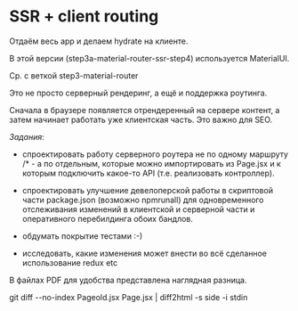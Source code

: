 # SSR + client routing

Отдаём весь app и делаем hydrate на клиенте.

В этой версии (step3a-material-router-ssr-step4) используется MaterialUI.

Ср. с веткой step3-material-router

Это не просто серверный рендеринг, а ещё и поддержка роутинга.

Сначала в браузере появляется отрендеренный на сервере контент, а затем начинает работать уже клиентская часть. Это важно для SEO.

*Задания*:

 - спроектировать работу серверного роутера не по одному маршруту /* - а по отдельным, которые можно импортировать из  Page.jsx и к которым подключить какое-то API (т.е. реализовать контроллер).

 - спроектировать улучшение девелоперской работы в скриптовой части package.json (возможно npmrunall) для одновременного отслеживания изменений в клиентской и серверной части и оперативного перебилдинга обоих бандлов.

 - обдумать покрытие тестами :-)

 - исследовать, какие изменения может внести во всё сделанное использование redux etc




В файлах PDF для удобства представлена наглядная разница.

git diff --no-index Pageold.jsx Page.jsx | diff2html -s side -i stdin

